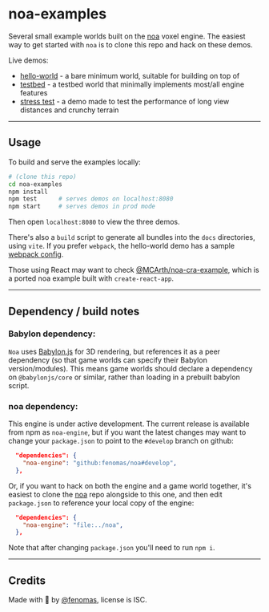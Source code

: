 
# noa-examples

Several small example worlds built on the [noa](https://github.com/fenomas/noa) voxel engine. The easiest way to get started with `noa` is to clone this repo and hack on these demos.

Live demos:
 * [hello-world](https://fenomas.github.io/noa-examples/hello-world/) - a bare minimum world, suitable for building on top of
 * [testbed](https://fenomas.github.io/noa-examples/test/) - a testbed world that minimally implements most/all engine features
 * [stress test](https://fenomas.github.io/noa-examples/stress/) - a demo made to test the performance of long view distances and crunchy terrain

----

## Usage

To build and serve the examples locally:

```sh
# (clone this repo)
cd noa-examples
npm install
npm test      # serves demos on localhost:8080
npm start     # serves demos in prod mode
```

Then open `localhost:8080` to view the three demos.

There's also a `build` script to generate all bundles into the `docs` directories, using `vite`. If you prefer `webpack`, the hello-world demo has a sample [webpack config](src/hello-world/webpack.config.js).

Those using React may want to check [@MCArth/noa-cra-example](https://github.com/MCArth/noa-cra-example), which is a ported noa example built with `create-react-app`.


----

## Dependency / build notes

### Babylon dependency:

`Noa` uses [Babylon.js](https://www.babylonjs.com/) for 3D rendering, but references it as a peer dependency (so that game worlds can specify their Babylon version/modules). This means game worlds should declare a dependency on `@babylonjs/core` or similar, rather than loading in a prebuilt babylon script.

### noa dependency:

This engine is under active development. The current release is available from npm as `noa-engine`, but if you want the latest changes may want to change your `package.json` to point to the `#develop` branch on github:

```json
  "dependencies": {
    "noa-engine": "github:fenomas/noa#develop",
  },
```

Or, if you want to hack on both the engine and a game world together, it's easiest to clone the [noa](https://github.com/fenomas/noa) repo alongside to this one, and then edit `package.json` to reference your local copy of the engine:

```json
  "dependencies": {
    "noa-engine": "file:../noa",
  },
```

Note that after changing `package.json` you'll need to run `npm i`.

----

## Credits

Made with 🍺 by [@fenomas](https://fenomas.com), license is ISC.


